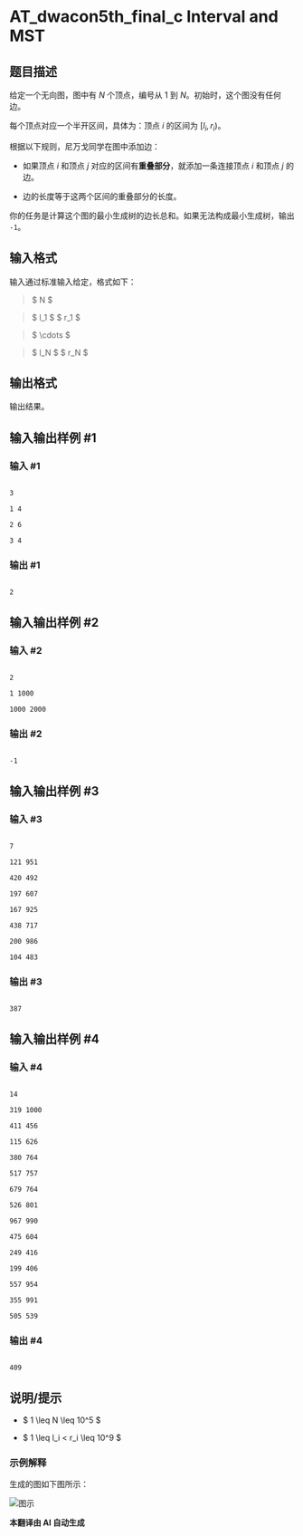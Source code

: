 # AT_dwacon5th_final_c Interval and MST

## 题目描述

给定一个无向图，图中有 $N$ 个顶点，编号从 $1$ 到 $N$。初始时，这个图没有任何边。

每个顶点对应一个半开区间，具体为：顶点 $i$ 的区间为 $[l_i, r_i)$。

根据以下规则，尼万戈同学在图中添加边：

- 如果顶点 $i$ 和顶点 $j$ 对应的区间有**重叠部分**，就添加一条连接顶点 $i$ 和顶点 $j$ 的边。
- 边的长度等于这两个区间的重叠部分的长度。

你的任务是计算这个图的最小生成树的边长总和。如果无法构成最小生成树，输出 `-1`。

## 输入格式

输入通过标准输入给定，格式如下：

> $ N $  
> $ l_1 $ $ r_1 $  
> $ \cdots $  
> $ l_N $ $ r_N $

## 输出格式

输出结果。

## 输入输出样例 #1

### 输入 #1

```
3
1 4
2 6
3 4
```

### 输出 #1

```
2
```

## 输入输出样例 #2

### 输入 #2

```
2
1 1000
1000 2000
```

### 输出 #2

```
-1
```

## 输入输出样例 #3

### 输入 #3

```
7
121 951
420 492
197 607
167 925
438 717
200 986
104 483
```

### 输出 #3

```
387
```

## 输入输出样例 #4

### 输入 #4

```
14
319 1000
411 456
115 626
380 764
517 757
679 764
526 801
967 990
475 604
249 416
199 406
557 954
355 991
505 539
```

### 输出 #4

```
409
```

## 说明/提示

- $ 1 \leq N \leq 10^5 $
- $ 1 \leq l_i < r_i \leq 10^9 $

### 示例解释

生成的图如下图所示：  
![图示](https://img.atcoder.jp/dwacon5th-final/53212f4f3221e59247d45a9cde73f393.png)

 **本翻译由 AI 自动生成**